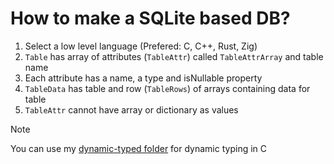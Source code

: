 # How to make a SQLite based DB?

1. Select a low level language (Prefered: C, C++, Rust, Zig)
2. `Table` has array of attributes (`TableAttr`) called `TableAttrArray` and table name
3. Each attribute has a name, a type and isNullable property
4. `TableData` has table and row (`TableRows`) of arrays containing data for table
5. `TableAttr` cannot have array or dictionary as values

> [!NOTE]
> You can use my [dynamic-typed folder](../dynamic-typed) for dynamic typing in C
